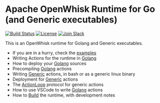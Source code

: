 # Apache OpenWhisk Runtime for Go (and Generic executables)

[![Build Status](https://travis-ci.org/apache/incubator-openwhisk-runtime-go.svg?branch=master)](https://travis-ci.org/apache/incubator-openwhisk-runtime-go)
[![License](https://img.shields.io/badge/license-Apache--2.0-blue.svg)](http://www.apache.org/licenses/LICENSE-2.0)
[![Join Slack](https://img.shields.io/badge/join-slack-9B69A0.svg)](http://slack.openwhisk.org/)

This is an OpenWhisk runtime for Golang and Generic executables. 

- If you are in a hurry, check the [examples](examples/EXAMPLES.md) 
- Writing Actions for the runtime in [Golang](docs/ACTION.md#golang)
- How to deploy your [Golang](docs/DEPLOY.md#golang) sources
- Precompiling [Golang](docs/DEPLOY.md#precompile) actions
- Writing [Generic](docs/ACTION.md#generic) actions,  in bash or as a generic linux binary
- Deployment for [Generic](docs/DEPLOY.md#generic)   actions
- The [ActionLoop](docs/ACTION.md#actionloop) protocol for generic actions
- How to use VSCode to write [Golang](docs/DEPLOY.md#vscode) actions
- How to [Build](docs/BUILD.md#building) the runtime, with development notes

